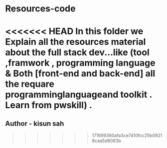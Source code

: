 # Resources-code
<<<<<<< HEAD
In this folder we Explain all the resources material about the full stack dev...like (tool ,framwork , programming language & Both [front-end and back-end] all the requare programminglanguageand toolkit . Learn from pwskill)   .
=======

<h2>Author - kisun sah</h2>


>>>>>>> 171699380afa3ce7410fcc25b09218caa5d8083b
